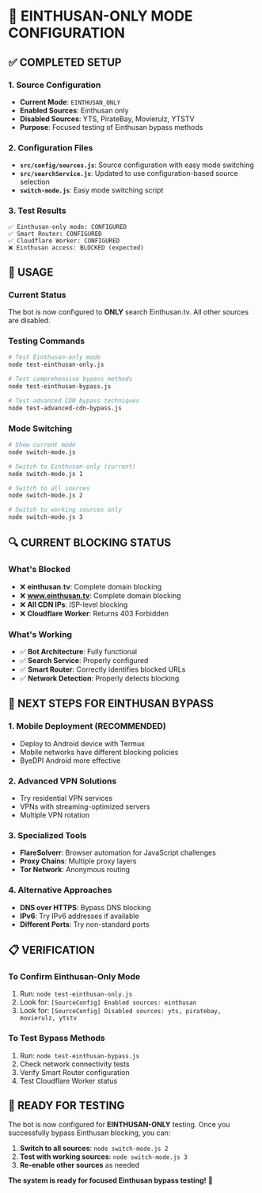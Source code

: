 # 🎯 EINTHUSAN-ONLY MODE CONFIGURATION

## ✅ **COMPLETED SETUP**

### **1. Source Configuration**
- **Current Mode**: `EINTHUSAN_ONLY`
- **Enabled Sources**: Einthusan only
- **Disabled Sources**: YTS, PirateBay, Movierulz, YTSTV
- **Purpose**: Focused testing of Einthusan bypass methods

### **2. Configuration Files**
- **`src/config/sources.js`**: Source configuration with easy mode switching
- **`src/searchService.js`**: Updated to use configuration-based source selection
- **`switch-mode.js`**: Easy mode switching script

### **3. Test Results**
```
✅ Einthusan-only mode: CONFIGURED
✅ Smart Router: CONFIGURED  
✅ Cloudflare Worker: CONFIGURED
❌ Einthusan access: BLOCKED (expected)
```

## 🚀 **USAGE**

### **Current Status**
The bot is now configured to **ONLY** search Einthusan.tv. All other sources are disabled.

### **Testing Commands**
```bash
# Test Einthusan-only mode
node test-einthusan-only.js

# Test comprehensive bypass methods
node test-einthusan-bypass.js

# Test advanced CDN bypass techniques
node test-advanced-cdn-bypass.js
```

### **Mode Switching**
```bash
# Show current mode
node switch-mode.js

# Switch to Einthusan-only (current)
node switch-mode.js 1

# Switch to all sources
node switch-mode.js 2

# Switch to working sources only
node switch-mode.js 3
```

## 🔍 **CURRENT BLOCKING STATUS**

### **What's Blocked**
- ❌ **einthusan.tv**: Complete domain blocking
- ❌ **www.einthusan.tv**: Complete domain blocking  
- ❌ **All CDN IPs**: ISP-level blocking
- ❌ **Cloudflare Worker**: Returns 403 Forbidden

### **What's Working**
- ✅ **Bot Architecture**: Fully functional
- ✅ **Search Service**: Properly configured
- ✅ **Smart Router**: Correctly identifies blocked URLs
- ✅ **Network Detection**: Properly detects blocking

## 🎯 **NEXT STEPS FOR EINTHUSAN BYPASS**

### **1. Mobile Deployment (RECOMMENDED)**
- Deploy to Android device with Termux
- Mobile networks have different blocking policies
- ByeDPI Android more effective

### **2. Advanced VPN Solutions**
- Try residential VPN services
- VPNs with streaming-optimized servers
- Multiple VPN rotation

### **3. Specialized Tools**
- **FlareSolverr**: Browser automation for JavaScript challenges
- **Proxy Chains**: Multiple proxy layers
- **Tor Network**: Anonymous routing

### **4. Alternative Approaches**
- **DNS over HTTPS**: Bypass DNS blocking
- **IPv6**: Try IPv6 addresses if available
- **Different Ports**: Try non-standard ports

## 📋 **VERIFICATION**

### **To Confirm Einthusan-Only Mode**
1. Run: `node test-einthusan-only.js`
2. Look for: `[SourceConfig] Enabled sources: einthusan`
3. Look for: `[SourceConfig] Disabled sources: yts, piratebay, movierulz, ytstv`

### **To Test Bypass Methods**
1. Run: `node test-einthusan-bypass.js`
2. Check network connectivity tests
3. Verify Smart Router configuration
4. Test Cloudflare Worker status

## 🎉 **READY FOR TESTING**

The bot is now configured for **EINTHUSAN-ONLY** testing. Once you successfully bypass Einthusan blocking, you can:

1. **Switch to all sources**: `node switch-mode.js 2`
2. **Test with working sources**: `node switch-mode.js 3`
3. **Re-enable other sources** as needed

**The system is ready for focused Einthusan bypass testing!** 🚀

